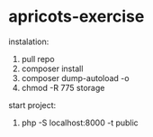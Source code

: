 # apricots-exercise

instalation:

1. pull repo
2. composer install
3. composer dump-autoload -o
4. chmod -R 775 storage

start project:

1. php -S localhost:8000 -t public
